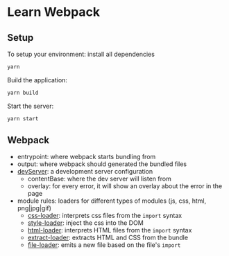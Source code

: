 # Learn Webpack

## Setup

To setup your environment: install all dependencies

```bash
yarn
```

Build the application:

```bash
yarn build
```

Start the server:

```bash
yarn start
```

## Webpack

- entrypoint: where webpack starts bundling from
- output: where webpack should generated the bundled files
- [devServer](https://webpack.js.org/configuration/dev-server): a development server configuration
  - contentBase: where the dev server will listen from
  - overlay: for every error, it will show an overlay about the error in the page
- module rules: loaders for different types of modules (js, css, html, png|jpg|gif)
  - [css-loader](https://webpack.js.org/loaders/css-loader): interprets css files from the `import` syntax
  - [style-loader](https://webpack.js.org/loaders/style-loader): inject the css into the DOM
  - [html-loader](https://v4.webpack.js.org/loaders/html-loader): interprets HTML files from the `import` syntax
  - [extract-loader](https://github.com/peerigon/extract-loader): extracts HTML and CSS from the bundle
  - [file-loader](https://v4.webpack.js.org/loaders/file-loader): emits a new file based on the file's `import`
